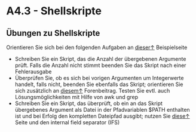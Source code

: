 # A4.3 - Shellskripte

## Übungen zu Shellskripte

Orientieren Sie sich bei den folgenden Aufgaben an [dieser↑](http://www.freeos.com/guides/lsst/ch08.html) Beispielseite

* Schreiben Sie ein Skript, das die Anzahl der übergebenen Argumente prüft. Falls die Anzahl nicht stimmt beenden Sie das Skript nach einer Fehlerausgabe
* Überprüfen Sie, ob es sich bei vorigen Argumenten um Integerwerte handelt, falls nicht, beenden Sie ebenfalls das Skript; orientieren Sie sich zusätzlich an [diesem↑](https://www.quora.com/How-do-I-check-in-Unix-whether-the-argument-pass-is-number-or-string-using-Shell-Script) Forenbeitrag. Testen Sie evtl. auch Lösungsmöglichkeiten mit Hilfe von awk und grep
* Schreiben Sie ein Skript, das überprüft, ob ein an das Skript übergebenes Argument als Datei in der Pfadvariablen $PATH enthalten ist und bei Erfolg den kompletten Dateipfad ausgibt; nutzen Sie [diese↑](http://www.unixcl.com/2009/04/parsing-env-variable-path-in-bash.html) Seite und den internal field separator \(IFS\)

